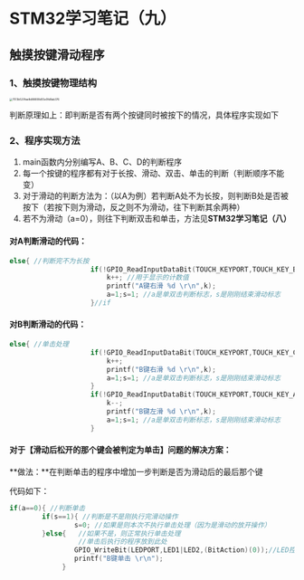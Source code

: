 # STM32学习笔记（九）

## 触摸按键滑动程序

### 1、触摸按键物理结构

<img src="C:\Users\Administrator\AppData\Local\Temp\WeChat Files\7513b520fae8d88899d55e0fd8ab376.jpg" alt="7513b520fae8d88899d55e0fd8ab376" style="zoom: 33%;" />

判断原理如上：即判断是否有两个按键同时被按下的情况，具体程序实现如下

### 2、程序实现方法

1. main函数内分别编写A、B、C、D的判断程序
2. 每一个按键的程序都有对于长按、滑动、双击、单击的判断（判断顺序不能变）
3. 对于滑动的判断方法为：（以A为例）若判断A处不为长按，则判断B处是否被按下（若按下则为滑动，反之则不为滑动，往下判断其余两种）
4. 若不为滑动（a=0），则往下判断双击和单击，方法见**STM32学习笔记（八）**

#### 对A判断滑动的代码：

```c
else{ //判断完不为长按
					if(!GPIO_ReadInputDataBit(TOUCH_KEYPORT,TOUCH_KEY_B)){
						k++; //用于显示的计数值
						printf("A键右滑 %d \r\n",k); 
						a=1;s=1; //a是单双击判断标志，s是刚刚结束滑动标志
					}//if
```

#### 对B判断滑动的代码：

```c
else{ //单击处理
					if(!GPIO_ReadInputDataBit(TOUCH_KEYPORT,TOUCH_KEY_C)){
						k++;
						printf("B键右滑 %d \r\n",k); 
						a=1;s=1; //a是单双击判断标志，s是刚刚结束滑动标志
					}
					if(!GPIO_ReadInputDataBit(TOUCH_KEYPORT,TOUCH_KEY_A)){
						k--;
						printf("B键左滑 %d \r\n",k); 
						a=1;s=1; //a是单双击判断标志，s是刚刚结束滑动标志
					}
```



#### 对于【滑动后松开的那个键会被判定为单击】问题的解决方案：

**做法：**在判断单击的程序中增加一步判断是否为滑动后的最后那个键

代码如下：

```c
if(a==0){ //判断单击
		if(s==1){ //判断是不是刚执行完滑动操作
				s=0; //如果是则本次不执行单击处理（因为是滑动的放开操作）
		}else{	 //如果不是，则正常执行单击处理
				 //单击后执行的程序放到此处
				GPIO_WriteBit(LEDPORT,LED1|LED2,(BitAction)(0));//LED控制
				printf("B键单击 \r\n");
			 }
```



